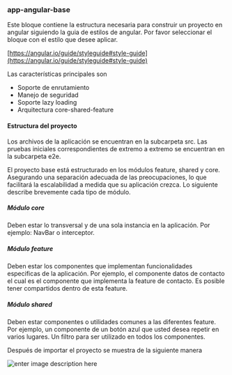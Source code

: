 ### app-angular-base

Este bloque contiene la estructura necesaria para construir un proyecto en angular siguiendo la guia de estilos de angular. Por favor seleccionar el bloque con el estilo que desee aplicar.

[https://angular.io/guide/styleguide#style-guide](https://angular.io/guide/styleguide#style-guide)

Las características principales son
- Soporte de enrutamiento
- Manejo de seguridad
- Soporte lazy loading
- Arquitectura core-shared-feature

#### Estructura del proyecto

Los archivos de la aplicación se encuentran en la subcarpeta src. Las pruebas iniciales correspondientes de extremo a extremo se encuentran en la subcarpeta e2e.

El proyecto base está estructurado en los módulos feature, shared y core. Asegurando una separación adecuada de las preocupaciones, lo que facilitará la escalabilidad a medida que su aplicación crezca. Lo siguiente describe brevemente cada tipo de módulo.

##### Módulo core
Deben estar lo transversal y de una sola instancia en la aplicación. Por ejemplo: NavBar o interceptor.

##### Módulo feature
Deben estar los componentes que implementan funcionalidades especificas de la aplicación. Por ejemplo, el componente datos de contacto el cual es el componente que implementa la feature de contacto. Es posible tener compartidos dentro de esta feature.

##### Módulo shared
Deben estar componentes o utilidades comunes a las diferentes feature. Por ejemplo, un componente de un botón azul que usted desea repetir en varios lugares. Un filtro para ser utilizado en todos los componentes.


Después de importar el proyecto se muestra de la siguiente manera


![enter image description here](https://drive.google.com/uc?export=download&id=1Kp5uXDxH42HE-1y1qkgx5nzUeeYnCq7A)

